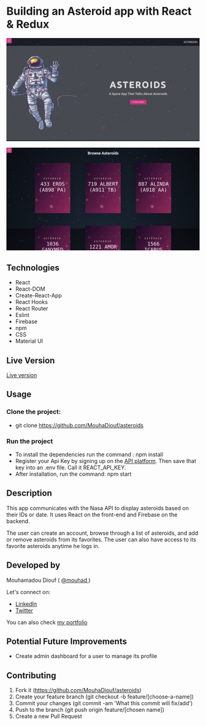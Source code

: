 # Building an Asteroid app with React & Redux
![screenshot](./src/Images/asteroids_screenshot_one.png)


![screenshot](./src/Images/asteroids_screenshot_two.png)


## Technologies

- React
- React-DOM
- Create-React-App
- React Hooks
- React Router
- Eslint
- Firebase
- npm
- CSS
- Material UI

## Live Version 
<a href="https://asteroids-mo.netlify.app/" target="_blank" > Live version </a>

## Usage 

### Clone the project: 
 - git clone https://github.com/MouhaDiouf/asteroids
 
 ### Run the project
 - To install the dependencies run the command : npm install 
 - Register your Api Key by signing up on the <a href="https://api.nasa.gov/">API platform</a>. Then save that key into an .env file. Call it REACT_API_KEY.
  - After installation, run the command: npm start
 

## Description 

This app communicates with the Nasa API to display asteroids based on their IDs or date. It uses React on the front-end and Firebase on the backend. 

The user can create an account, browse through a list of asteroids, and add or remove asteroids from its favorites. The user can also have access to its favorite asteroids anytime he logs in.


## Developed by

Mouhamadou Diouf ( <a href="https://github.com/MouhaDiouf"> @mouhad </a>)

Let's connect on: 

-  <a href="https://www.linkedin.com/in/mouha-diouf/" target="_blank" > LinkedIn </a>
- <a href="https://twitter.com/mouhamadiouf" target="_blank"> Twitter</a>

You can also check <a href="https://mouhadiouf.com/" target="_blank"> my portfolio </a>

## Potential Future Improvements 

- Create admin dashboard for a user to manage its profile


## Contributing

1. Fork it (https://github.com/MouhaDiouf/asteroids)
2. Create your feature branch (git checkout -b feature/[choose-a-name])
3. Commit your changes (git commit -am 'What this commit will fix/add')
4. Push to the branch (git push origin feature/[chosen name])
5. Create a new Pull Request

